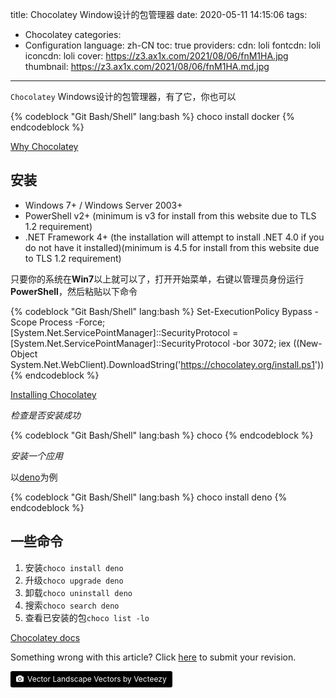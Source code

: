 title: Chocolatey Window设计的包管理器
date: 2020-05-11 14:15:06
tags:
- Chocolatey
categories:
- Configuration
language: zh-CN
toc: true
providers:
    cdn: loli
    fontcdn: loli
    iconcdn: loli
cover: https://z3.ax1x.com/2021/08/06/fnM1HA.jpg
thumbnail: https://z3.ax1x.com/2021/08/06/fnM1HA.md.jpg
---

`Chocolatey` Windows设计的包管理器，有了它，你也可以

{% codeblock "Git Bash/Shell" lang:bash %}
choco install docker
{% endcodeblock %}

[Why Chocolatey](https://chocolatey.org/why-chocolatey)

<!-- more -->

## 安装

- Windows 7+ / Windows Server 2003+
- PowerShell v2+ (minimum is v3 for install from this website due to TLS 1.2 requirement)
- .NET Framework 4+ (the installation will attempt to install .NET 4.0 if you do not have it installed)(minimum is 4.5 for install from this website due to TLS 1.2 requirement)

只要你的系统在**Win7**以上就可以了，打开开始菜单，右键以管理员身份运行**PowerShell**，然后粘贴以下命令

{% codeblock "Git Bash/Shell" lang:bash %}
Set-ExecutionPolicy Bypass -Scope Process -Force; [System.Net.ServicePointManager]::SecurityProtocol = [System.Net.ServicePointManager]::SecurityProtocol -bor 3072; iex ((New-Object System.Net.WebClient).DownloadString('https://chocolatey.org/install.ps1'))
{% endcodeblock %}

[Installing Chocolatey](https://chocolatey.org/install)

*检查是否安装成功*

{% codeblock "Git Bash/Shell" lang:bash %}
choco
{% endcodeblock %}

*安装一个应用*

以[deno](https://github.com/denoland/deno)为例

{% codeblock "Git Bash/Shell" lang:bash %}
choco install deno
{% endcodeblock %}

## 一些命令

1. 安装`choco install deno`
2. 升级`choco upgrade deno`
3. 卸载`choco uninstall deno`
4. 搜索`choco search deno`
5. 查看已安装的包`choco list -lo`

[Chocolatey docs](https://chocolatey.org/docs#usage)

<article class="message message-immersive is-warning">
<div class="message-body">
<i class="fas fa-question-circle mr-2"></i>Something wrong with this article? 
Click <a href="https://github.com/CrazyChenzi/nblogs/edit/site/source/_posts/2020/Chocolatey.md">here</a> 
to submit your revision.
</div>
</article>

<a style="background-color:black;color:white;text-decoration:none;padding:4px 6px;font-size:12px;line-height:1.2;display:inline-block;border-radius:3px" href="https://wallhaven.cc" target="_blank" rel="noopener noreferrer" title="Vector Landscape Vectors by Vecteezy"><span style="display:inline-block;padding:2px 3px"><svg xmlns="http://www.w3.org/2000/svg" style="height:12px;width:auto;position:relative;vertical-align:middle;top:-1px;fill:white" viewBox="0 0 32 32"><path d="M20.8 18.1c0 2.7-2.2 4.8-4.8 4.8s-4.8-2.1-4.8-4.8c0-2.7 2.2-4.8 4.8-4.8 2.7.1 4.8 2.2 4.8 4.8zm11.2-7.4v14.9c0 2.3-1.9 4.3-4.3 4.3h-23.4c-2.4 0-4.3-1.9-4.3-4.3v-15c0-2.3 1.9-4.3 4.3-4.3h3.7l.8-2.3c.4-1.1 1.7-2 2.9-2h8.6c1.2 0 2.5.9 2.9 2l.8 2.4h3.7c2.4 0 4.3 1.9 4.3 4.3zm-8.6 7.5c0-4.1-3.3-7.5-7.5-7.5-4.1 0-7.5 3.4-7.5 7.5s3.3 7.5 7.5 7.5c4.2-.1 7.5-3.4 7.5-7.5z"></path></svg></span><span style="display:inline-block;padding:2px 3px">Vector Landscape Vectors by Vecteezy</span></a>
